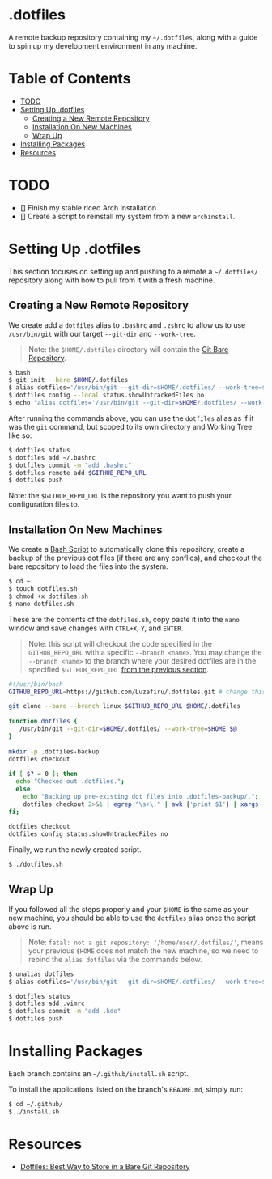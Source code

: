 # .dotfiles
 
A remote backup repository containing my `~/.dotfiles`, along with a guide to spin up my development environment in any machine.

# Table of Contents

- [TODO](https://github.com/Luzefiru/.dotfiles/tree/main#todo)
- [Setting Up .dotfiles](https://github.com/Luzefiru/.dotfiles/tree/main#setting-up-dotfiles)
   - [Creating a New Remote Repository](https://github.com/Luzefiru/.dotfiles/tree/main#creating-a-new-remote-repository)
   - [Installation On New Machines](https://github.com/Luzefiru/.dotfiles/tree/main#installation-on-new-machines)
   - [Wrap Up](https://github.com/Luzefiru/.dotfiles/tree/main#wrap-up)
- [Installing Packages](https://github.com/Luzefiru/.dotfiles/tree/main#installing-packages)
- [Resources](https://github.com/Luzefiru/.dotfiles/tree/main#resources)

# TODO

- [] Finish my stable riced Arch installation
- [] Create a script to reinstall my system from a new `archinstall`.

# Setting Up .dotfiles

This section focuses on setting up and pushing to a remote a `~/.dotfiles/` repository along with how to pull from it with a fresh machine.
 
## Creating a New Remote Repository
 
We create add a `dotfiles` alias to `.bashrc` and `.zshrc` to allow us to use `/usr/bin/git` with our target `--git-dir` and `--work-tree`.
 
> Note: the `$HOME/.dotfiles` directory will contain the [Git Bare Repository](https://stackoverflow.com/questions/5540883/whats-the-practical-difference-between-a-bare-and-non-bare-repository).
 
```bash
$ bash
$ git init --bare $HOME/.dotfiles
$ alias dotfiles='/usr/bin/git --git-dir=$HOME/.dotfiles/ --work-tree=$HOME'
$ dotfiles config --local status.showUntrackedFiles no
$ echo "alias dotfiles='/usr/bin/git --git-dir=$HOME/.dotfiles/ --work-tree=$HOME'" >> $HOME/.bashrc
```
 
After running the commands above, you can use the `dotfiles` alias as if it was the `git` command, but scoped to its own directory and Working Tree like so:
 
```bash
$ dotfiles status
$ dotfiles add ~/.bashrc
$ dotfiles commit -m "add .bashrc"
$ dotfiles remote add $GITHUB_REPO_URL
$ dotfiles push
```

Note: the `$GITHUB_REPO_URL` is the repository you want to push your configuration files to.
 
## Installation On New Machines
 
We create a [Bash Script](https://devhints.io/bash) to automatically clone this repository, create a backup of the previous dot files (if there are any conflics), and checkout the bare repository to load the files into the system.
 
```bash
$ cd ~
$ touch dotfiles.sh
$ chmod +x dotfiles.sh
$ nano dotfiles.sh
```
 
These are the contents of the `dotfiles.sh`, copy paste it into the `nano` window and save changes with `CTRL+X`, `Y`, and `ENTER`.

> Note: this script will checkout the code specified in the `GITHUB_REPO_URL` with a specific `--branch <name>`. You may change the `--branch <name>` to the branch where your desired dotfiles are in the specified `$GITHUB_REPO_URL` [from the previous section](https://github.com/Luzefiru/.dotfiles/tree/main#starting-from-scratch).
 
```bash
#!/usr/bin/bash
GITHUB_REPO_URL=https://github.com/Luzefiru/.dotfiles.git # change this to the $GITHUB_REPO_URL you used earlier

git clone --bare --branch linux $GITHUB_REPO_URL $HOME/.dotfiles
 
function dotfiles {
   /usr/bin/git --git-dir=$HOME/.dotfiles/ --work-tree=$HOME $@
}
 
mkdir -p .dotfiles-backup
dotfiles checkout
 
if [ $? = 0 ]; then
  echo "Checked out .dotfiles.";
  else
    echo "Backing up pre-existing dot files into .dotfiles-backup/.";
    dotfiles checkout 2>&1 | egrep "\s+\." | awk {'print $1'} | xargs -I{} mv {} .dotfiles-backup/{}
fi;
 
dotfiles checkout
dotfiles config status.showUntrackedFiles no
```
 
Finally, we run the newly created script.
 
```bash
$ ./dotfiles.sh
```

## Wrap Up

If you followed all the steps properly and your `$HOME` is the same as your new machine, you should be able to use the `dotfiles` alias once the script above is run.

> Note: `fatal: not a git repository: '/home/user/.dotfiles/'`, means your previous `$HOME` does not match the new machine, so we need to rebind the `alias dotfiles` via the commands below.
 
```bash
$ unalias dotfiles
$ alias dotfiles='/usr/bin/git --git-dir=$HOME/.dotfiles/ --work-tree=$HOME'

$ dotfiles status
$ dotfiles add .vimrc
$ dotfiles commit -m "add .kde"
$ dotfiles push
```

# Installing Packages

Each branch contains an `~/.github/install.sh` script.

To install the applications listed on the branch's `README.md`, simply run:

```bash
$ cd ~/.github/
$ ./install.sh
```

# Resources
 
- [Dotfiles: Best Way to Store in a Bare Git Repository](https://www.atlassian.com/git/tutorials/dotfiles)
